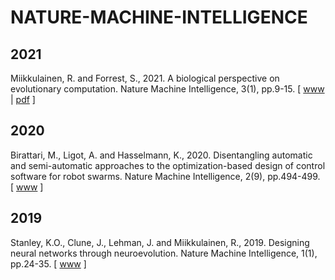 # NATURE-MACHINE-INTELLIGENCE

## 2021

Miikkulainen, R. and Forrest, S., 2021. A biological perspective on evolutionary computation. Nature Machine Intelligence, 3(1), pp.9-15. [ [www](https://www.nature.com/articles/s42256-020-00278-8) | [pdf](https://www.nature.com/articles/s42256-020-00278-8.epdf?sharing_token=qoEPvntBcc2S_ZlBQ_wNENRgN0jAjWel9jnR3ZoTv0PrBK3R4kZE5y0HtsI8l0Y3U7FtXpUF0uezvzKzs4AAjfv2tUMllj1B5Oog-ilkgJQEPtKk16MnsHg6GDKfM5KPlT-YPxzuQEOeIjsAkiyWbAWB43IYuqBcLojn7YoXQmQ%3D) ]

## 2020

Birattari, M., Ligot, A. and Hasselmann, K., 2020. Disentangling automatic and semi-automatic approaches to the optimization-based design of control software for robot swarms. Nature Machine Intelligence, 2(9), pp.494-499. [ [www](https://www.nature.com/articles/s42256-020-0215-0) ]

## 2019

Stanley, K.O., Clune, J., Lehman, J. and Miikkulainen, R., 2019. Designing neural networks through neuroevolution. Nature Machine Intelligence, 1(1), pp.24-35. [ [www](https://www.nature.com/articles/s42256-018-0006-z) ]
